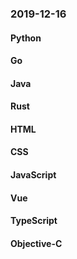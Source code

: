 ### 2019-12-16

#### Python

#### Go

#### Java

#### Rust

#### HTML

#### CSS

#### JavaScript

#### Vue

#### TypeScript

#### Objective-C
